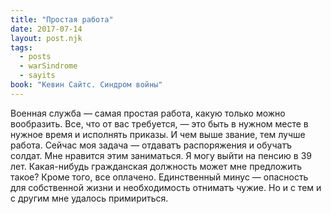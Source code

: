 ```yaml
---
title: "Простая работа"
date: 2017-07-14
layout: post.njk
tags:
  - posts
  - warSindrome
  - sayits
book: "Кевин Сайтс. Синдром войны"
---
```


Военная служба — самая простая работа, какую только можно вообразить. Все, что от вас требуется, — это быть в нужном месте в нужное время и исполнять приказы. И чем выше звание, тем лучше работа. Сейчас моя задача — отдаватъ распоряжения и обучатъ солдат. Мне нравится этим заниматься. Я могу выйти на пенсию в 39 лет. Какая-нибудь гражданская должность может мне предложить такое? Кроме того, все оплачено. Единственный минус — опасность для собственной жизни и необходимость отниматъ чужие. Но и с тем и с другим мне удалось примириться.

